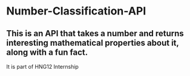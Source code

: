 # Number-Classification-API
## This is an API that takes a number and returns interesting mathematical properties about it, along with a fun fact.
It is part of HNG12 Internship


